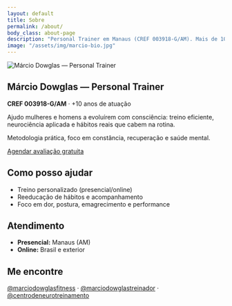 ```yaml
---
layout: default
title: Sobre
permalink: /about/
body_class: about-page
description: "Personal Trainer em Manaus (CREF 003918-G/AM). Mais de 10 anos unindo treino, neurociência e comportamento para evolução física e mental."
image: "/assets/img/marcio-bio.jpg"
---
```


<section class="about-hero">
  <img src="{{ '/assets/img/marcio-bio.jpg' | relative_url }}" alt="Márcio Dowglas — Personal Trainer" class="about-foto">
  <div class="about-head">
    <h1>Márcio Dowglas — Personal Trainer</h1>
    <p class="about-cref"><strong>CREF 003918-G/AM</strong> · +10 anos de atuação</p>
    <p>Ajudo mulheres e homens a evoluírem com consciência: treino eficiente, neurociência aplicada e hábitos reais que cabem na rotina.</p>
    <p>Metodologia prática, foco em constância, recuperação e saúde mental.</p>
    <p><a href="{{ '/avaliacao/' | relative_url }}" class="btn-cta">Agendar avaliação gratuita</a></p>
  </div>
</section>

<section class="about-list">
  <h2>Como posso ajudar</h2>
  <ul>
    <li>Treino personalizado (presencial/online)</li>
    <li>Reeducação de hábitos e acompanhamento</li>
    <li>Foco em dor, postura, emagrecimento e performance</li>
  </ul>
</section>

<section class="about-list">
  <h2>Atendimento</h2>
  <ul>
    <li><strong>Presencial:</strong> Manaus (AM)</li>
    <li><strong>Online:</strong> Brasil e exterior</li>
  </ul>
</section>

<section class="about-social">
  <h2>Me encontre</h2>
  <p>
    <a href="https://www.instagram.com/marciodowglasfitness" target="_blank" rel="noopener">@marciodowglasfitness</a> ·
    <a href="https://youtube.com/@marciodowglastreinador" target="_blank" rel="noopener">@marciodowglastreinador</a> ·
    <a href="https://youtube.com/@centrodeneurotreinamento" target="_blank" rel="noopener">@centrodeneurotreinamento</a>
  </p>
</section>
